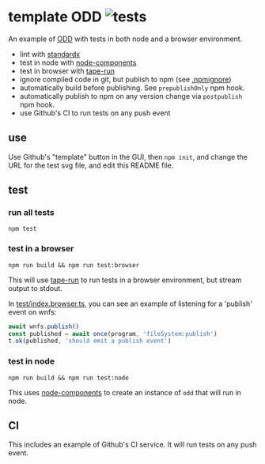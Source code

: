 # template ODD ![tests](https://github.com/nichoth/template-odd/actions/workflows/nodejs.yml/badge.svg)

An example of [ODD](https://github.com/oddsdk/ts-odd) with tests in both node and a browser environment.

* lint with [standardx](https://github.com/standard/standardx)
* test in node with [node-components](https://github.com/ssc-hermes/node-components)
* test in browser with [tape-run](https://github.com/juliangruber/tape-run)
* ignore compiled code in git, but publish to npm (see [.npmignore](.npmignore))
* automatically build before publishing. See `prepublishOnly` npm hook.
* automatically publish to npm on any version change via `postpublish` npm hook.
* use Github's CI to run tests on any push event

## use
Use Github's "template" button in the GUI, then `npm init`, and change the URL for the test svg file, and edit this README file.

## test

### run all tests
```
npm test
```

### test in a browser
```
npm run build && npm run test:browser
```
This will use [tape-run](https://github.com/juliangruber/tape-run) to run tests in a browser environment, but stream output to stdout.

In [test/index.browser.ts](test/index.browser.ts), you can see an example of listening for a 'publish' event on wnfs:

```js
await wnfs.publish()
const published = await once(program, 'fileSystem:publish')
t.ok(published, 'should emit a publish event')
```

### test in node
```
npm run build && npm run test:node
```
This uses [node-components](https://github.com/ssc-hermes/node-components) to create an instance of `odd` that will run in node.

## CI
This includes an example of Github's CI service. It will run tests on any push event.
